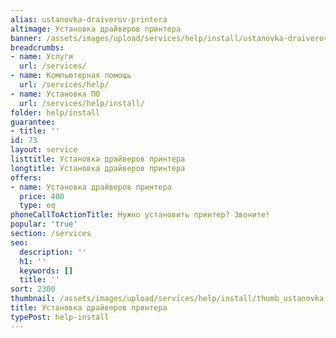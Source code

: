 ```yaml
---
alias: ustanovka-draiverov-printera
altimage: Установка драйверов принтера
banner: /assets/images/upload/services/help/install/ustanovka-draiverov-printera.jpg
breadcrumbs:
- name: Услуги
  url: /services/
- name: Компьютерная помощь
  url: /services/help/
- name: Установка ПО
  url: /services/help/install/
folder: help/install
guarantee:
- title: ''
id: 73
layout: service
listtitle: Установка драйверов принтера
longtitle: Установка драйверов принтера
offers:
- name: Установка драйверов принтера
  price: 400
  type: eq
phoneCallToActionTitle: Нужно установить принтер? Звоните!
popular: 'true'
section: /services
seo:
  description: ''
  h1: ''
  keywords: []
  title: ''
sort: 2300
thumbnail: /assets/images/upload/services/help/install/thumb_ustanovka-draiverov-printera.jpg
title: Установка драйверов принтера
typePost: help-install
---
```

